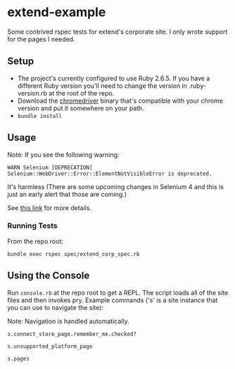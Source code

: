 # extend-example
Some contrived rspec tests for extend's corporate site. I only wrote support for the pages I needed.

## Setup
- The project's currently configured to use Ruby 2.6.5. If you have a different Ruby version you'll need to change the version in .ruby-version.rb at the root of the repo.
- Download the [chromedriver](http://chromedriver.chromium.org/downloads) binary that's compatible with your chrome version and put it somewhere on your path.
- `bundle install`

## Usage

Note: If you see the following warning:

`WARN Selenium [DEPRECATION] Selenium::WebDriver::Error::ElementNotVisibleError is deprecated.`

It's harmless (There are some upcoming changes in Selenium 4 and this is just an early alert that those are coming.)

See [this link](https://stackoverflow.com/questions/56445641/ruby-watir-selenium-webdriver-depricated-warning/) for more details.

### Running Tests
From the repo root:

`bundle exec rspec spec/extend_corp_spec.rb`

## Using the Console
Run `console.rb` at the repo root to get a REPL. The script loads all of the site files and then invokes pry. Example commands ('s' is a site instance that you can use to navigate the site):

Note: Navigation is handled automatically.

`s.connect_store_page.remember_me.checked?`

`s.unsupported_platform_page`

`s.pages`
